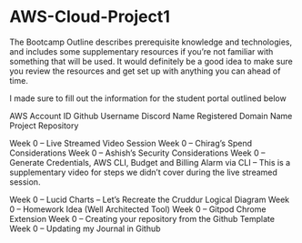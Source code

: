 # AWS-Cloud-Project1
The Bootcamp Outline describes prerequisite knowledge and technologies, and includes some supplementary resources if you’re not familiar with something that will be used. It would definitely be a good idea to make sure you review the resources and get set up with anything you can ahead of time.

I made sure to fill out the information for the student portal outlined below

AWS Account ID
Github Username
Discord Name
Registered Domain Name
Project Repository

Week 0 – Live Streamed Video Session
Week 0 – Chirag’s Spend Considerations
Week 0 – Ashish’s Security Considerations
Week 0 – Generate Credentials, AWS CLI, Budget and Billing Alarm via CLI – This is a supplementary video for steps we didn’t cover during the live streamed session.

Week 0 – Lucid Charts – Let’s Recreate the Cruddur Logical Diagram
Week 0 – Homework Idea (Well Architected Tool)
Week 0 – Gitpod Chrome Extension
Week 0 – Creating your repository from the Github Template
Week 0 – Updating my Journal in Github
